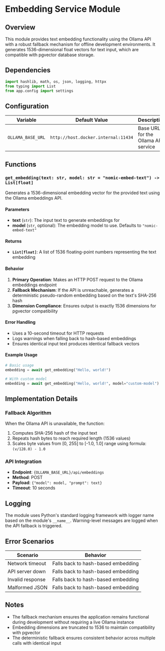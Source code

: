 <!--
This documentation was auto-generated by Claude on 2025-06-01T06-24-07.
Source file: ./src/backend/app/embeddings.py
-->

# Embedding Service Module

## Overview

This module provides text embedding functionality using the Ollama API with a robust fallback mechanism for offline development environments. It generates 1536-dimensional float vectors for text input, which are compatible with pgvector database storage.

## Dependencies

```python
import hashlib, math, os, json, logging, httpx
from typing import List
from app.config import settings
```

## Configuration

| Variable | Default Value | Description |
|----------|---------------|-------------|
| `OLLAMA_BASE_URL` | `http://host.docker.internal:11434` | Base URL for the Ollama API service |

## Functions

### `get_embedding(text: str, model: str = "nomic-embed-text") -> List[float]`

Generates a 1536-dimensional embedding vector for the provided text using the Ollama embeddings API.

#### Parameters

- **text** (`str`): The input text to generate embeddings for
- **model** (`str`, optional): The embedding model to use. Defaults to `"nomic-embed-text"`

#### Returns

- **`List[float]`**: A list of 1536 floating-point numbers representing the text embedding

#### Behavior

1. **Primary Operation**: Makes an HTTP POST request to the Ollama embeddings endpoint
2. **Fallback Mechanism**: If the API is unreachable, generates a deterministic pseudo-random embedding based on the text's SHA-256 hash
3. **Dimension Compliance**: Ensures output is exactly 1536 dimensions for pgvector compatibility

#### Error Handling

- Uses a 10-second timeout for HTTP requests
- Logs warnings when falling back to hash-based embeddings
- Ensures identical input text produces identical fallback vectors

#### Example Usage

```python
# Basic usage
embedding = await get_embedding("Hello, world!")

# With custom model
embedding = await get_embedding("Hello, world!", model="custom-model")
```

## Implementation Details

### Fallback Algorithm

When the Ollama API is unavailable, the function:

1. Computes SHA-256 hash of the input text
2. Repeats hash bytes to reach required length (1536 values)
3. Scales byte values from [0, 255] to [-1.0, 1.0] range using formula: `(v/128.0) - 1.0`

### API Integration

- **Endpoint**: `{OLLAMA_BASE_URL}/api/embeddings`
- **Method**: POST
- **Payload**: `{"model": model, "prompt": text}`
- **Timeout**: 10 seconds

## Logging

The module uses Python's standard logging framework with logger name based on the module's `__name__`. Warning-level messages are logged when the API fallback is triggered.

## Error Scenarios

| Scenario | Behavior |
|----------|----------|
| Network timeout | Falls back to hash-based embedding |
| API server down | Falls back to hash-based embedding |
| Invalid response | Falls back to hash-based embedding |
| Malformed JSON | Falls back to hash-based embedding |

## Notes

- The fallback mechanism ensures the application remains functional during development without requiring a live Ollama instance
- Embedding dimensions are truncated to 1536 to maintain compatibility with pgvector
- The deterministic fallback ensures consistent behavior across multiple calls with identical input